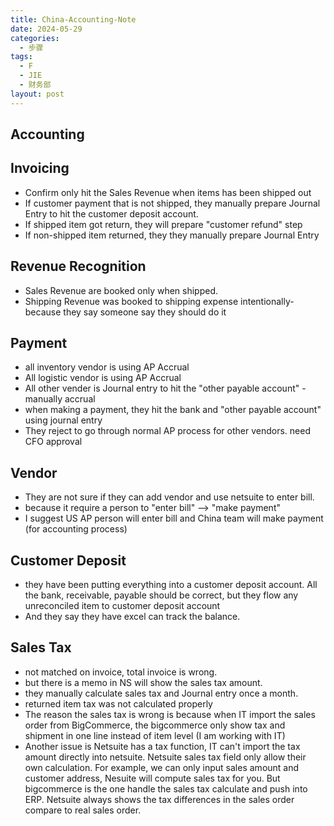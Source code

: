 ```yaml
---
title: China-Accounting-Note
date: 2024-05-29
categories:
  - 步骤
tags:
  - F
  - JIE
  - 财务部
layout: post
---
```

## Accounting


## Invoicing

- Confirm only hit the Sales Revenue when items has been shipped out
- If customer payment that is not shipped, they manually prepare Journal Entry to hit the customer deposit account.
- If shipped item got return, they will prepare "customer refund" step
- If non-shipped item returned, they  they manually prepare Journal Entry 

## Revenue Recognition

- Sales Revenue are booked only when shipped.
- Shipping Revenue was booked to shipping expense intentionally- because they say someone say they should do it 

## Payment

- all inventory vendor is using AP Accrual
- All logistic vendor is using AP Accrual
- All other vender is Journal entry to hit the "other payable account" -manually accrual
- when making a payment, they hit the bank and "other payable account" using journal entry
- They reject to go through normal AP process for other vendors. need CFO approval 
## Vendor

- They are not sure if they can add vendor and use netsuite to enter bill. 
- because it require a person to "enter bill" --> "make payment"
- I suggest US AP person will enter bill and China team will make payment (for accounting process)

## Customer Deposit

- they have been putting everything into a customer deposit account. All the bank, receivable, payable should be correct, but they flow any unreconciled item to customer deposit account
- And they say they have excel can track the balance.
## Sales Tax

- not matched on invoice, total invoice is wrong.
- but there is a memo in NS will show the sales tax amount.
- they manually calculate sales tax and Journal entry once a month.
- returned item tax was not calculated properly
- The reason the sales tax is wrong is because when IT import the sales order from BigCommerce, the bigcommerce only show tax and shipment in one line instead of item level (I am working with IT)
- Another issue is Netsuite has a tax function, IT can't import the tax amount directly into netsuite. Netsuite  sales tax field only allow their own calculation. For example, we can only input sales amount and customer address, Nesuite will compute sales tax for you. But bigcommerce is the one handle the sales tax calculate and push into ERP. Netsuite always shows the tax differences in the sales order compare to real sales order.

